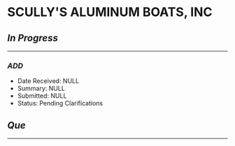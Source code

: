 # SCULLY'S ALUMINUM BOATS, INC

## *In Progress*
--------------------

### *ADD*

- Date Received: NULL
- Summary: NULL
- Submitted: NULL
- Status: Pending Clarifications

## *Que*
-----------------------------------
